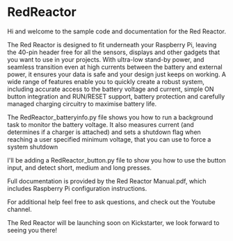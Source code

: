 # RedReactor
Hi and welcome to the sample code and documentation for the Red Reactor.

The Red Reactor is designed to fit underneath your Raspberry Pi, leaving the 40-pin header free for all the sensors, displays and other gadgets that you want to use in your projects. With ultra-low stand-by power, and seamless transition even at high currents between the battery and external power, it ensures your data is safe and your design just keeps on working.
A wide range of features enable you to quickly create a robust system, including accurate access to the battery voltage and current, simple ON button integration and RUN/RESET support, battery protection and carefully managed charging circuitry to maximise battery life.

The RedReactor_batteryinfo.py file shows you how to run a background task to monitor the battery voltage.
It also measures current (and determines if a charger is attached) and sets a shutdown flag when reaching a user specified minimum voltage, that you can use to force a system shutdown

I'll be adding a RedReactor_button.py file to show you how to use the button input, and detect short, medium and long presses.

Full documentation is provided by the Red Reactor Manual.pdf, which includes Raspberry Pi configuration instructions.

For additional help feel free to ask questions, and check out the Youtube channel.

The Red Reactor will be launching soon on Kickstarter, we look forward to seeing you there!
